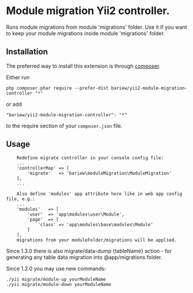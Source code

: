 
Module migration Yii2 controller.
===================
Runs module migrations from module 'migrations' folder.
Use it if you want to keep your module migrations inside module 'migrations' folder.

Installation
------------

The preferred way to install this extension is through [composer](http://getcomposer.org/download/).

Either run

```
php composer.phar require --prefer-dist bariew/yii2-module-migration-controller "*"
```

or add

```
"bariew/yii2-module-migration-controller": "*"
```

to the require section of your `composer.json` file.


Usage
-----
```
    Redefine migrate controller in your console config file:
    ...
    'controllerMap' => [
        'migrate'   => 'bariew\moduleMigration\ModuleMigration'
    ],
    ...

    Also define 'modules' app attribute here like in web app config file, e.g.:
    ...
    'modules'   => [
        'user'  => 'app\modules\user\Module',
        'page'  => [
            'class' => 'app\modules\base\modules\Module'
        ]
    ],
    migrations from your moduleFolder/migrations will be applied.
```

Since 1.3.0 there is also migrate/data-dump {tableName} action
    - for generating any table data migration into @app/migrations folder.

Since 1.2.0 you may use new commands:
```
./yii migrate/module-up yourModuleName
./yii migrate/module-down yourModuleName
```